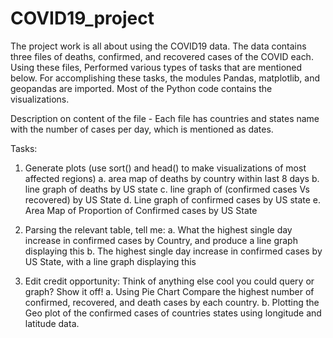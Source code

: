 # COVID19_project

The project work is all about using the COVID19 data. The data contains three files of deaths, confirmed, and recovered cases of the COVID each. Using these files, Performed various types of tasks that are mentioned below. For accomplishing these tasks, the modules Pandas, matplotlib, and geopandas are imported. Most of the Python code contains the visualizations.

Description on content of the file - Each file has countries and states name with the number of cases per day, which is mentioned as dates.

Tasks:
1. Generate plots (use sort() and head() to make visualizations of most affected regions)
a. area map of deaths by country within last 8 days
b. line graph of deaths by US state
c. line graph of (confirmed cases Vs recovered) by US State
d. Line graph of confirmed cases by US state
e. Area Map of Proportion of Confirmed cases by US State

2. Parsing the relevant table, tell me:
a. What the highest single day increase in confirmed cases by Country, and produce a line graph displaying this
b. The highest single day increase in confirmed cases by US State, with a line graph displaying this

3. Edit credit opportunity: Think of anything else cool you could query or graph? Show it off!
a. Using Pie Chart Compare the highest number of confirmed, recovered, and death cases by each country.
b. Plotting the Geo plot of the confirmed cases of countries states using longitude and latitude data.